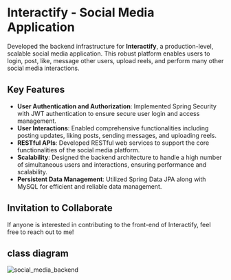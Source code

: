 # Interactify - Social Media Application

Developed the backend infrastructure for **Interactify**, a production-level, scalable social media application. This robust platform enables users to login, post, like, message other users, upload reels, and perform many other social media interactions.

## Key Features

- **User Authentication and Authorization**: Implemented Spring Security with JWT authentication to ensure secure user login and access management.
- **User Interactions**: Enabled comprehensive functionalities including posting updates, liking posts, sending messages, and uploading reels.
- **RESTful APIs**: Developed RESTful web services to support the core functionalities of the social media platform.
- **Scalability**: Designed the backend architecture to handle a high number of simultaneous users and interactions, ensuring performance and scalability.
- **Persistent Data Management**: Utilized Spring Data JPA along with MySQL for efficient and reliable data management.

## Invitation to Collaborate

If anyone is interested in contributing to the front-end of Interactify, feel free to reach out to me!

## class diagram
![social_media_backend](https://github.com/user-attachments/assets/cc431c29-da30-45d3-ab07-20db80807ca6)


